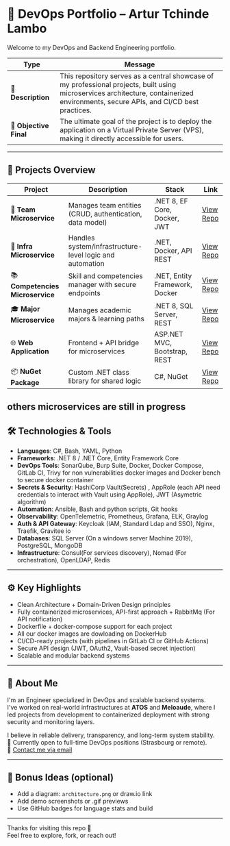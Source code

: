 # 🧠 DevOps Portfolio – Artur Tchinde Lambo

Welcome to my DevOps and Backend Engineering portfolio.

| **Type**            | **Message**                                                                                                                                                               |
|---------------------|---------------------------------------------------------------------------------------------------------------------------------------------------------------------------|
| **📝 Description**   | This repository serves as a central showcase of my professional projects, built using microservices architecture, containerized environments, secure APIs, and CI/CD best practices. |
| **🎯 Objective Final** | The ultimate goal of the project is to deploy the application on a Virtual Private Server (VPS), making it directly accessible for users.                              |

---

## 🔹 Projects Overview

| Project | Description | Stack | Link |
|--------|-------------|-------|------|
| 🧩 **Team Microservice** | Manages team entities (CRUD, authentication, data model) | .NET 8, EF Core, Docker, JWT | [View Repo](https://github.com/LAMBOFIRSTECH/Team-microservice) |
| 🔧 **Infra Microservice** | Handles system/infrastructure-level logic and automation | .NET, Docker, API REST | [View Repo](https://github.com/LAMBOFIRSTECH/Infra-microservice) |
| 📚 **Competencies Microservice** | Skill and competencies manager with secure endpoints | .NET, Entity Framework, Docker | [View Repo](https://github.com/LAMBOFIRSTECH/Competencies-microservice) |
| 🎓 **Major Microservice** | Manages academic majors & learning paths | .NET 8, SQL Server, REST | [View Repo](https://github.com/LAMBOFIRSTECH/Major-microservice) |
| 🌐 **Web Application** | Frontend + API bridge for microservices | ASP.NET MVC, Bootstrap, REST | [View Repo](https://github.com/LAMBOFIRSTECH/WebApplication) |
| 📦 **NuGet Package** | Custom .NET class library for shared logic | C#, NuGet | [View Repo](https://github.com/LAMBOFIRSTECH/Nuget-Package) |

others microservices are still in progress
---

## 🛠️ Technologies & Tools

- **Languages**: C#, Bash, YAML, Python
- **Frameworks**: .NET 8 / .NET Core, Entity Framework Core
- **DevOps Tools**: SonarQube, Burp Suite, Docker, Docker Compose, GitLab CI, Trivy for non vulnerabilities docker images and Docker bench to secure docker container
- **Secrets & Security**: HashiCorp Vault(Secrets) , AppRole (each API need credentials to interact with Vault using AppRole), JWT (Asymetric algorithm)
- **Automation**: Ansible, Bash and python scripts, Git hooks
- **Observability**: OpenTelemetric, Prometheus, Grafana, ELK, Graylog
- **Auth & API Gateway**: Keycloak (IAM, Standard Ldap and SSO), Nginx, Traefik, Gravitee io
- **Databases**: SQL Server (On a windows server Machine 2019), PostgreSQL, MongoDB
- **Infrastructure**: Consul(For services discovery), Nomad (For orchestration), OpenLDAP, Redis

---

## ⚙️ Key Highlights

- Clean Architecture + Domain-Driven Design principles
- Fully containerized microservices, API-first approach + RabbitMq (For API notification)
- Dockerfile + docker-compose support for each project
- All our docker images are dowloading on DockerHub
- CI/CD-ready projects (with pipelines in GitLab CI or GitHub Actions)
- Secure API design (JWT, OAuth2, Vault-based secret injection)
- Scalable and modular backend systems

---

## 📌 About Me

I'm an Engineer specialized in DevOps and scalable backend systems.  
I've worked on real-world infrastructures at **ATOS** and **Meloaude**, where I led projects from development to containerized deployment with strong security and monitoring layers.

I believe in reliable delivery, transparency, and long-term system stability.  
📍 Currently open to full-time DevOps positions (Strasbourg or remote).  
📩 [Contact me via email](mailto:artur.tchindelambo@hotmail.com)

---

## 👀 Bonus Ideas (optional)

- Add a diagram: `architecture.png` or draw.io link
- Add demo screenshots or .gif previews
- Use GitHub badges for language stats and build

---

Thanks for visiting this repo 🙏  
Feel free to explore, fork, or reach out!
